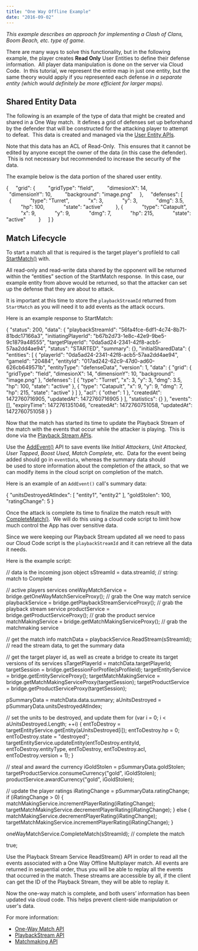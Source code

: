 ```yaml
---
title: "One Way Offline Example"
date: "2016-09-02"
---
```


_This example describes an approach for implementing a Clash of Clans, Boom Beach, etc. type of game._

There are many ways to solve this functionality, but in the following example, the player creates **Read Only** User Entities to define their defense information.  All player data manipulation is done on the server via Cloud Code.  In this tutorial, we represent the entire map in just one entity, but the same theory would apply if you represented each defense _in a separate entity (which would definitely be more efficient for larger maps)._

## Shared Entity Data

The following is an example of the type of data that might be created and shared in a One Way match.  It defines a grid of defenses set up beforehand by the defender that will be constructed for the attacking player to attempt to defeat.  This data is created and managed via the [User Entity APIs](/apidocs/apiref/#capi-entity).

Note that this data has an ACL of Read-Only.  This ensures that it cannot be edited by anyone except the owner of the data (in this case the defender).  This is not necessary but recommended to increase the security of the data.

The example below is the data portion of the shared user entity.

{
    "grid": {
        "gridType": "field",
        "dimesionX": 14,
        "dimensionY": 10,
        "background": "image.png"
    },
    "defenses": \[
        {
            "type": "Turret",
            "x": 3,
            "y": 3,
            "dmg": 3.5,
            "hp": 100,
            "state": "active"
        }, {
            "type": "Catapult",
            "x": 9,
            "y": 9,
            "dmg": 7,
            "hp": 215,
            "state": "active"
        }
    \]
}

## Match Lifecycle

To start a match all that is required is the target player's profileId to call [StartMatch()](https://staging.getbraincloud.com/apidocs/apiref/#capi-oneway-startmatch) with.

All read-only and read-write data shared by the opponent will be returned within the “entities” section of the StartMatch response.  In this case, our example entity from above would be returned, so that the attacker can set up the defense that they are about to attack.

It is important at this time to store the `playbackStreamId` returned from `StartMatch` as you will need it to add events as the attack occurs.

Here is an example response to StartMatch:

{
    "status": 200,
    "data": {
        "playbackStreamId": "56fa4fce-6df1-4c74-8b71-81bdc17166a3",
        "initiatingPlayerId": "b67b2d73-1e8c-42e9-9be5-9c1879a48555",
        "targetPlayerId": "0da5ad24-2341-42f8-acb5-57aa2dd4ae94",
        "status": "STARTED",
        "summary": {},
        "initialSharedData": {
            "entities": \[
                {
                    "playerId": "0da5ad24-2341-42f8-acb5-57aa2dd4ae94",
                    "gameId": "20484",
                    "entityId": "017ad242-62c9-47d0-ad60-626cb649571b",
                    "entityType": "defenseData",
                    "version": 1,
                    "data": {
                        "grid": {
                            "gridType": "field",
                            "dimesionX": 14,
                            "dimensionY": 10,
                            "background": "image.png"
                        },
                        "defenses": \[
                            {
                                "type": "Turret",
                                "x": 3,
                                "y": 3,
                                "dmg": 3.5,
                                "hp": 100,
                                "state": "active"
                            },
                            {
                                "type": "Catapult",
                                "x": 9,
                                "y": 9,
                                "dmg": 7,
                                "hp": 215,
                                "state": "active"
                            }
                        \]
                    },
                    "acl": {
                        "other": 1
                    },
                    "createdAt": 1472760716905,
                    "updatedAt": 1472760716905
                }
            \],
            "statistics": {}
        },
        "events": \[\],
        "expiryTime": 1472761351046,
        "createdAt": 1472760751058,
        "updatedAt": 1472760751058
    }
}

Now that the match has started its time to update the Playback Stream of the match with the events that occur while the attacker is playing.  This is done via the [Playback Stream APIs](http://internal.braincloudservers.com/s3/apidocs/index.html#capi-playback).

Use the [AddEvent()](http://internal.braincloudservers.com/s3/apidocs/index.html#capi-playback-addevent) API to save events like _Initial Attackers_, _Unit Attacked_, _User Tapped_, _Boost Used_, _Match Complete_, etc.  Data for the event being added should go in `eventData`, whereas the summary data should be used to store information about the completion of the attack, so that we can modify items in the cloud script on completion of the match.

Here is an example of an `AddEvent()` call's summary data:

{
    "unitsDestroyedAtIndex": \[
        "entity1",
        "entity2"
    \],
    "goldStolen": 100,
    "ratingChange": 5
}

Once the attack is complete its time to finalize the match result with [CompleteMatch()](http://internal.braincloudservers.com/s3/apidocs/index.html#capi-oneway-completematch).  We will do this using a cloud code script to limit how much control the App has over sensitive data.

Since we were keeping our Playback Stream updated all we need to pass our Cloud Code script is the `playbackStreamId` and it can retrieve all the data it needs.

Here is the example script:

// data is the incoming json object
sStreamId = data.streamId;      // string: match to Complete

// active players services
oneWayMatchService = bridge.getOneWayMatchServiceProxy(); // grab the One way match service
playbackService = bridge.getPlaybackStreamServiceProxy(); // grab the playback stream service
productService = bridge.getProductServiceProxy();         // grab the product service
matchMakingService = bridge.getMatchMakingServiceProxy(); // grab the matchmaking service

// get the match info
matchData = playbackService.ReadStream(sStreamId);      // read the stream data, to get the summary data

// get the target player id, as well as create a bridge to create its target versions of its services
sTargetPlayerId = matchData.targetPlayerId;     
targetSession = bridge.getSessionForProfile(sProfileId); 
targetEntityService = bridge.getEntityServiceProxy(); 
targetMatchMakingService = bridge.getMatchMakingServiceProxy(targetSession);
targetProductService = bridge.getProductServiceProxy(targetSession); 

pSummaryData = matchData.data.summary;
aUnitsDestroyed = pSummaryData.unitsDestroyedAtIndex;

// set the units to be destroyed, and update them
for (var i = 0; i < aUnitsDestroyed.Length; ++i) { 
    entToDestroy = targetEntityService.getEntity(aUnitsDestroyed\[i\]); 
    entToDestroy.hp = 0; entToDestroy.state = "destroyed"; 
    targetEntityService.updateEntity(entToDestroy.entityId, entToDestroy.entityType, 
    entToDestroy, entToDestroy.acl, entToDestroy.version + 1); 
} 

// steal and award the currency 
iGoldStolen = pSummaryData.goldStolen; 
targetProductService.consumeCurrency("gold", iGoldStolen); 
productService.awardCurrency("gold", iGoldStolen); 

// update the player ratings 
iRatingChange = pSummaryData.ratingChange; 
if (iRatingChange > 0)
{
    matchMakingService.incrementPlayerRating(iRatingChange);
    targetMatchMakingService.decrementPlayerRating(iRatingChange);
}
else
{
    matchMakingService.decrementPlayerRating(iRatingChange);
    targetMatchMakingService.incrementPlayerRating(iRatingChange);
}

oneWayMatchService.CompleteMatch(sStreamId);                       // complete the match

true;

Use the Playback Stream Service ReadStream() API in order to read all the events associated with a One Way Offline Multiplayer match. All events are returned in sequential order, thus you will be able to replay all the events that occurred in the match. These streams are accessible by all, if the client can get the ID of the Playback Stream, they will be able to replay it.

Now the one-way match is complete, and both users’ information has been updated via cloud code. This helps prevent client-side manipulation or user's data.

For more information:

- [One-Way Match API](https://staging.getbraincloud.com/apidocs/apiref/#capi-oneway)
- [PlaybackStream API](https://staging.getbraincloud.com/apidocs/apiref/#capi-playback)
- [Matchmaking API](https://staging.getbraincloud.com/apidocs/apiref/#capi-matchmaking)
